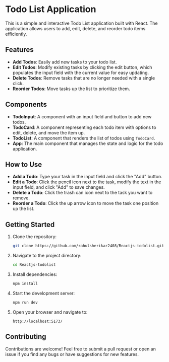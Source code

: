 # Todo List Application

This is a simple and interactive Todo List application built with React. The application allows users to add, edit, delete, and reorder todo items efficiently.

## Features

- **Add Todos**: Easily add new tasks to your todo list.
- **Edit Todos**: Modify existing tasks by clicking the edit button, which populates the input field with the current value for easy updating.
- **Delete Todos**: Remove tasks that are no longer needed with a single click.
- **Reorder Todos**: Move tasks up the list to prioritize them.

## Components

- **TodoInput**: A component with an input field and button to add new todos.
- **TodoCard**: A component representing each todo item with options to edit, delete, and move the item up.
- **TodoList**: A component that renders the list of todos using `TodoCard`.
- **App**: The main component that manages the state and logic for the todo application.

## How to Use

- **Add a Todo**: Type your task in the input field and click the "Add" button.
- **Edit a Todo**: Click the pencil icon next to the task, modify the text in the input field, and click "Add" to save changes.
- **Delete a Todo**: Click the trash can icon next to the task you want to remove.
- **Reorder a Todo**: Click the up arrow icon to move the task one position up the list.

## Getting Started

1. Clone the repository:
    ```bash
    git clone https://github.com/rahulsherikar2408/Reactjs-todolist.git
    ```

2. Navigate to the project directory:
    ```bash
    cd Reactjs-todolist
    ```

3. Install dependencies:
    ```bash
    npm install
    ```

4. Start the development server:
    ```bash
    npm run dev
    ```

5. Open your browser and navigate to:
    ```
    http://localhost:5173/
    ```

## Contributing

Contributions are welcome! Feel free to submit a pull request or open an issue if you find any bugs or have suggestions for new features.

